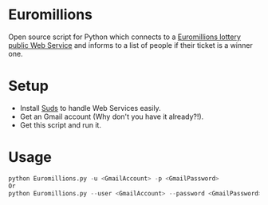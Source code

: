 Euromillions
============

Open source script for Python which connects to a [Euromillions lottery public Web Service](http://resultsservice.lottery.ie/ResultsService.asmx?WSDL) and informs to a list of people if their ticket is a winner one.

Setup
=====

* Install [Suds](https://fedorahosted.org/suds/) to handle Web Services easily.
* Get an Gmail account (Why don't you have it already?!).
* Get this script and run it.

Usage
=====
```python
python Euromillions.py -u <GmailAccount> -p <GmailPassword>
Or
python Euromillions.py --user <GmailAccount> --password <GmailPassword>
```
